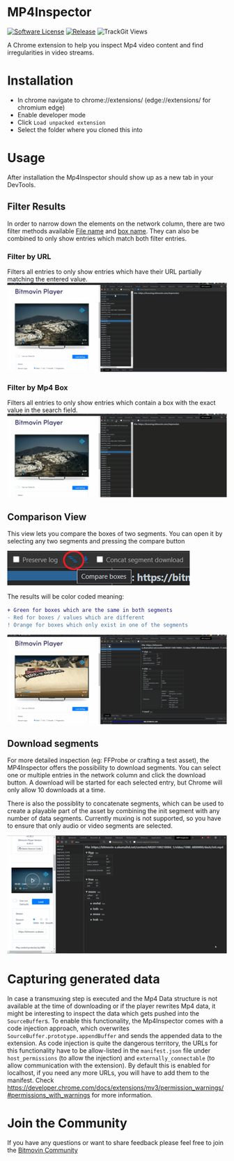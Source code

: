 # MP4Inspector

[![Software License](https://img.shields.io/badge/license-MIT-brightgreen.svg?style=flat-square)](LICENSE.md)
[![Release](https://badgen.net/github/release/bitmovin/MP4Inspector/stable)](https://github.com/bitmovin/MP4Inspector/releases/latest)
![TrackGit Views](https://us-central1-trackgit-analytics.cloudfunctions.net/token/ping/l2q8nl1mv69fkeim79rl)

A Chrome extension to help you inspect Mp4 video content and find irregularities in video streams.

# Installation

- In chrome navigate to chrome://extensions/ (edge://extensions/ for chromium edge)
- Enable developer mode
- Click `Load unpacked extension`
- Select the folder where you cloned this into

# Usage

After installation the Mp4Inspector should show up as a new tab in your DevTools.

## Filter Results
In order to narrow down the elements on the network column, there are two filter methods available [File name](#filter-by-url) and [box name](#filter-by-mp4-box). They can also be combined to only show entries which match both filter entries.

### Filter by URL
Filters all entries to only show entries which have their URL partially matching the entered value.
![Filter by URL part](/readmeResources/UrlSearch.gif)

### Filter by Mp4 Box
Filters all entries to only show entries which contain a box with the exact value in the search field.
![Filter by URL part](/readmeResources/BoxSearch.gif)

## Comparison View

This view lets you compare the boxes of two segments.
You can open it by selecting any two segments and pressing the compare button

![compareViewButton](/readmeResources/compareViewButton.png)

The results will be color coded meaning:
```diff
+ Green for boxes which are the same in both segments
- Red for boxes / values which are different
! Orange for boxes which only exist in one of the segments
```

![Comparison view in action](/readmeResources/CompareView.gif)

## Download segments
For more detailed inspection (eg: FFProbe or crafting a test asset), the MP4Inspector offers the possibility to download segments. You can select one or multiple entries in the network column and click the download button. A download will be started for each selected entry, but Chrome will only allow 10 downloads at a time.

There is also the possiblity to concatenate segments, which can be used to create a playable part of the asset by combining the init segment with any number of data segments. Currently muxing is not supported, so you have to ensure that only audio or video segments are selected.

![Download possibilities](/readmeResources/download.gif)

# Capturing generated data

In case a transmuxing step is executed and the Mp4 Data structure is not available at the time of downloading or if the player rewrites Mp4 data, it might be interesting to inspect the data which gets pushed into the `SourceBuffer`s.
To enable this functionality, the Mp4Inspector comes with a code injection approach, which overwrites `SourceBuffer.prototype.appendBuffer` and sends the appended data to the extension. As code injection is quite the dangerous territory, the URLs for this functionality have to be allow-listed in the `manifest.json` file under `host_permissions` (to allow the injection) and `externally_connectable` (to allow communication with the extension).
By default this is enabled for localhost, if you need any more URLs, you will have to add them to the manifest. Check https://developer.chrome.com/docs/extensions/mv3/permission_warnings/#permissions_with_warnings for more information.


# Join the Community

If you have any questions or want to share feedback please feel free to join the [Bitmovin Community](https://community.bitmovin.com)
